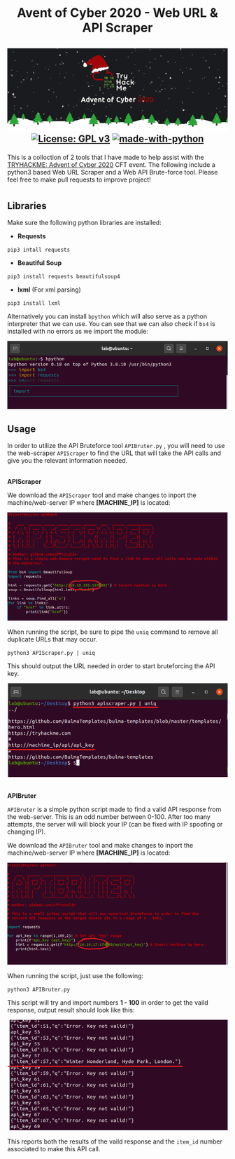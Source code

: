 <h1  align="center"> Avent of Cyber 2020 - Web URL & API Scraper </h1>

<h2 align="center">
<p>

![](Images/AoC2020.gif)
[![License: GPL v3](https://img.shields.io/badge/License-GPLv3-blue.svg)](https://www.gnu.org/licenses/gpl-3.0)
[![made-with-python](https://img.shields.io/badge/Made%20with-Python-1f425f.svg)](https://www.python.org/)


</p>
</h2>

This is a colloction of 2 tools that I have made to help assist with the [TRYHACKME: Advent of Cyber 2020](https://tryhackme.com/christmas) CFT event. The following include a python3 based Web URL Scraper and a Web API Brute-force tool. Please feel free to make pull requests to improve project!

#

## Libraries

Make sure the following python libraries are installed:

- **Requests**
```
pip3 intall requests
```
- **Beautiful Soup**
```
pip3 install requests beautifulsoup4 
```
- **lxml** (For xml parsing)
```
pip3 install lxml 
```

Alternatively you can install `bpython` which will also serve as a python interpreter that we can use. You can see that we can also check if `bs4` is installed with no errors as we import the module:

![](Images/4.png)

## Usage
In order to utilize the API Bruteforce tool `APIBruter.py` , you will need to use the web-scraper `APIScraper` to find the URL that will take the API calls and give you the relevant information needed.
<br></br>

**APIScraper**

We download the `APIScraper` tool and make changes to inport the machine/web-server IP where **[MACHINE_IP]** is located: 

![](Images/2.png)

When running the script, be sure to pipe the `uniq` command to remove all duplicate URLs that may occur.

```
python3 APIScraper.py | uniq
```
This should output the URL needed in order to start bruteforcing the API key.

![](Images/8.png)
<br></br>

**APIBruter**

`APIBruter` is a simple python script made to find a valid API response from the web-server.  This is an odd number between 0-100. After too many attempts, the server will will block your IP (can be fixed with IP spoofing or changing IP).

We download the `APIBruter` tool and make changes to inport the machine/web-server IP where **[MACHINE_IP]** is located:

![](Images/5.png)

When running the script, just use the following:
```
python3 APIBruter.py
```
This script will try and import numbers **1 - 100** in order to get the vaild response, output result should look like this:

![](Images/7.png)

This reports both the results of the vaild response and the `item_id` number associated to make this API call.
